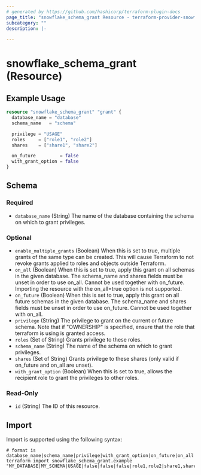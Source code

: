 ```yaml
---
# generated by https://github.com/hashicorp/terraform-plugin-docs
page_title: "snowflake_schema_grant Resource - terraform-provider-snowflake"
subcategory: ""
description: |-
  
---
```


# snowflake_schema_grant (Resource)



## Example Usage

```terraform
resource "snowflake_schema_grant" "grant" {
  database_name = "database"
  schema_name   = "schema"

  privilege = "USAGE"
  roles     = ["role1", "role2"]
  shares    = ["share1", "share2"]

  on_future         = false
  with_grant_option = false
}
```

<!-- schema generated by tfplugindocs -->
## Schema

### Required

- `database_name` (String) The name of the database containing the schema on which to grant privileges.

### Optional

- `enable_multiple_grants` (Boolean) When this is set to true, multiple grants of the same type can be created. This will cause Terraform to not revoke grants applied to roles and objects outside Terraform.
- `on_all` (Boolean) When this is set to true, apply this grant on all schemas in the given database. The schema_name and shares fields must be unset in order to use on_all. Cannot be used together with on_future. Importing the resource with the on_all=true option is not supported.
- `on_future` (Boolean) When this is set to true, apply this grant on all future schemas in the given database. The schema_name and shares fields must be unset in order to use on_future. Cannot be used together with on_all.
- `privilege` (String) The privilege to grant on the current or future schema. Note that if "OWNERSHIP" is specified, ensure that the role that terraform is using is granted access.
- `roles` (Set of String) Grants privilege to these roles.
- `schema_name` (String) The name of the schema on which to grant privileges.
- `shares` (Set of String) Grants privilege to these shares (only valid if on_future and on_all are unset).
- `with_grant_option` (Boolean) When this is set to true, allows the recipient role to grant the privileges to other roles.

### Read-Only

- `id` (String) The ID of this resource.

## Import

Import is supported using the following syntax:

```shell
# format is database_name|schema_name|privilege|with_grant_option|on_future|on_all|roles|shares
terraform import snowflake_schema_grant.example "MY_DATABASE|MY_SCHEMA|USAGE|false|false|false|role1,role2|share1,share2"
```
